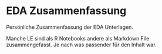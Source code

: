 # EDA Zusammenfassung

Persönliche Zusammenfassung der EDA Unterlagen.

Manche LE sind als R Notebooks andere als Markdown File zusammengefasst. Je nach was passender für den Inhalt war.